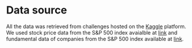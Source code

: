 # Data source
All the data was retrieved from challenges hosted on the [Kaggle](https://www.kaggle.com/) platform. We used stock price data from the S&P 500 index avaialble at [link](https://www.kaggle.com/paultimothymooney/stock-market-data) and fundamental data of companies from the S&P 500 index available at [link](https://www.kaggle.com/jerryhans/key-statistics-yahoo-finance-stocks-of-2003-2013).